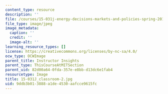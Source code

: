 ```yaml
---
content_type: resource
description: ''
file: /courses/15-031j-energy-decisions-markets-and-policies-spring-2012/9ddb3b013888a1de4530aafcce9615fc_15-031J_classroom-2.jpg
file_type: image/jpeg
image_metadata:
  caption: ''
  credit: ''
  image-alt: ''
learning_resource_types: []
license: https://creativecommons.org/licenses/by-nc-sa/4.0/
ocw_type: OCWImage
parent_title: Instructor Insights
parent_type: ThisCourseAtMITSection
parent_uid: 82d00a64-0fda-357e-e8bb-d13dc6e1fab4
resourcetype: Image
title: 15-031J_classroom-2.jpg
uid: 9ddb3b01-3888-a1de-4530-aafcce9615fc
---
```

